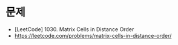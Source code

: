 # 문제
- [LeetCode] 1030. Matrix Cells in Distance Order
- https://leetcode.com/problems/matrix-cells-in-distance-order/